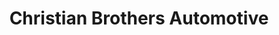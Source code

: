 ---
title: "Christian Brothers Automotive"
url: /meridian/christian-brothers-automotive/
shop: Autowerkstatt
---